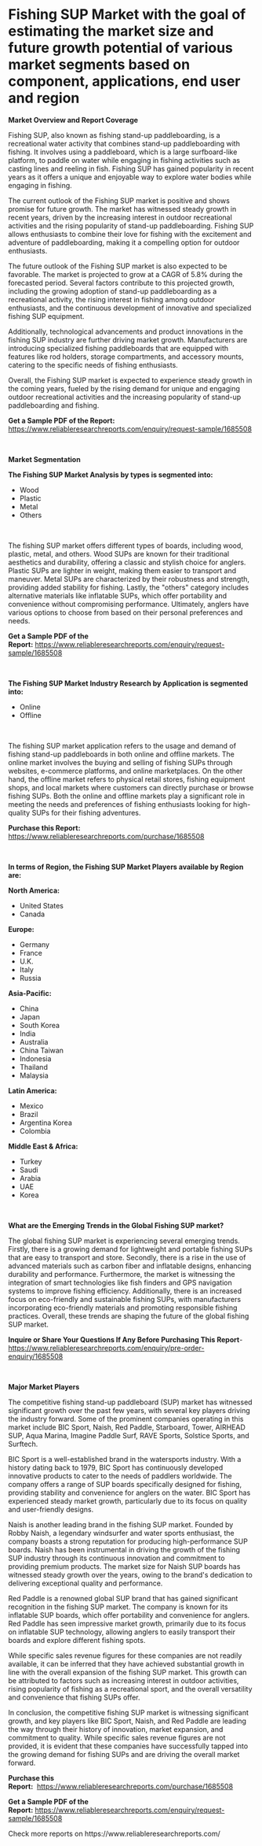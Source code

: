 <p><h1>Fishing SUP Market with the goal of estimating the market size and future growth potential of various market segments based on component, applications, end user and region</h1></p><p><strong>Market Overview and Report Coverage</strong></p>
<p><p>Fishing SUP, also known as fishing stand-up paddleboarding, is a recreational water activity that combines stand-up paddleboarding with fishing. It involves using a paddleboard, which is a large surfboard-like platform, to paddle on water while engaging in fishing activities such as casting lines and reeling in fish. Fishing SUP has gained popularity in recent years as it offers a unique and enjoyable way to explore water bodies while engaging in fishing.</p><p>The current outlook of the Fishing SUP market is positive and shows promise for future growth. The market has witnessed steady growth in recent years, driven by the increasing interest in outdoor recreational activities and the rising popularity of stand-up paddleboarding. Fishing SUP allows enthusiasts to combine their love for fishing with the excitement and adventure of paddleboarding, making it a compelling option for outdoor enthusiasts.</p><p>The future outlook of the Fishing SUP market is also expected to be favorable. The market is projected to grow at a CAGR of 5.8% during the forecasted period. Several factors contribute to this projected growth, including the growing adoption of stand-up paddleboarding as a recreational activity, the rising interest in fishing among outdoor enthusiasts, and the continuous development of innovative and specialized fishing SUP equipment.</p><p>Additionally, technological advancements and product innovations in the fishing SUP industry are further driving market growth. Manufacturers are introducing specialized fishing paddleboards that are equipped with features like rod holders, storage compartments, and accessory mounts, catering to the specific needs of fishing enthusiasts.</p><p>Overall, the Fishing SUP market is expected to experience steady growth in the coming years, fueled by the rising demand for unique and engaging outdoor recreational activities and the increasing popularity of stand-up paddleboarding and fishing.</p></p>
<p><strong>Get a Sample PDF of the Report:</strong> <a href="https://www.reliableresearchreports.com/enquiry/request-sample/1685508">https://www.reliableresearchreports.com/enquiry/request-sample/1685508</a></p>
<p>&nbsp;</p>
<p><strong>Market Segmentation</strong></p>
<p><strong>The Fishing SUP Market Analysis by types is segmented into:</strong></p>
<p><ul><li>Wood</li><li>Plastic</li><li>Metal</li><li>Others</li></ul></p>
<p>&nbsp;</p>
<p><p>The fishing SUP market offers different types of boards, including wood, plastic, metal, and others. Wood SUPs are known for their traditional aesthetics and durability, offering a classic and stylish choice for anglers. Plastic SUPs are lighter in weight, making them easier to transport and maneuver. Metal SUPs are characterized by their robustness and strength, providing added stability for fishing. Lastly, the "others" category includes alternative materials like inflatable SUPs, which offer portability and convenience without compromising performance. Ultimately, anglers have various options to choose from based on their personal preferences and needs.</p></p>
<p><strong>Get a Sample PDF of the Report:</strong>&nbsp;<a href="https://www.reliableresearchreports.com/enquiry/request-sample/1685508">https://www.reliableresearchreports.com/enquiry/request-sample/1685508</a></p>
<p>&nbsp;</p>
<p><strong>The Fishing SUP Market Industry Research by Application is segmented into:</strong></p>
<p><ul><li>Online</li><li>Offline</li></ul></p>
<p>&nbsp;</p>
<p><p>The fishing SUP market application refers to the usage and demand of fishing stand-up paddleboards in both online and offline markets. The online market involves the buying and selling of fishing SUPs through websites, e-commerce platforms, and online marketplaces. On the other hand, the offline market refers to physical retail stores, fishing equipment shops, and local markets where customers can directly purchase or browse fishing SUPs. Both the online and offline markets play a significant role in meeting the needs and preferences of fishing enthusiasts looking for high-quality SUPs for their fishing adventures.</p></p>
<p><strong>Purchase this Report:</strong>&nbsp; <a href="https://www.reliableresearchreports.com/purchase/1685508">https://www.reliableresearchreports.com/purchase/1685508</a></p>
<p>&nbsp;</p>
<p><strong>In terms of Region, the Fishing SUP Market Players available by Region are:</strong></p>
<p>
    <p> <strong> North America: </strong>
        <ul>
            <li>United States</li>
            <li>Canada</li>
        </ul>
        </p> 
    <p> <strong> Europe: </strong>
        <ul>
            <li>Germany</li>
            <li>France</li>
            <li>U.K.</li>
            <li>Italy</li>
            <li>Russia</li>
        </ul>
        </p> 
    <p> <strong> Asia-Pacific: </strong>
        <ul>
            <li>China</li>
            <li>Japan</li>
            <li>South Korea</li>
            <li>India</li>
            <li>Australia</li>
            <li>China Taiwan</li>
            <li>Indonesia</li>
            <li>Thailand</li>
            <li>Malaysia</li>
        </ul>
        </p> 
    <p> <strong> Latin America: </strong>
        <ul>
            <li>Mexico</li>
            <li>Brazil</li>
            <li>Argentina Korea</li>
            <li>Colombia</li>
        </ul>
        </p> 
    <p> <strong> Middle East & Africa: </strong>
        <ul>
            <li>Turkey</li>
            <li>Saudi</li>
            <li>Arabia</li>
            <li>UAE</li>
            <li>Korea</li>
        </ul>
    </p>
    </p>
<p>&nbsp;</p>
<p><strong>What are the Emerging Trends in the Global Fishing SUP market?</strong></p>
<p><p>The global fishing SUP market is experiencing several emerging trends. Firstly, there is a growing demand for lightweight and portable fishing SUPs that are easy to transport and store. Secondly, there is a rise in the use of advanced materials such as carbon fiber and inflatable designs, enhancing durability and performance. Furthermore, the market is witnessing the integration of smart technologies like fish finders and GPS navigation systems to improve fishing efficiency. Additionally, there is an increased focus on eco-friendly and sustainable fishing SUPs, with manufacturers incorporating eco-friendly materials and promoting responsible fishing practices. Overall, these trends are shaping the future of the global fishing SUP market.</p></p>
<p><strong>Inquire or Share Your Questions If Any Before Purchasing This Report</strong>- <a href="https://www.reliableresearchreports.com/enquiry/pre-order-enquiry/1685508">https://www.reliableresearchreports.com/enquiry/pre-order-enquiry/1685508</a></p>
<p>&nbsp;</p>
<p><strong>Major Market Players</strong></p>
<p><p>The competitive fishing stand-up paddleboard (SUP) market has witnessed significant growth over the past few years, with several key players driving the industry forward. Some of the prominent companies operating in this market include BIC Sport, Naish, Red Paddle, Starboard, Tower, AIRHEAD SUP, Aqua Marina, Imagine Paddle Surf, RAVE Sports, Solstice Sports, and Surftech.</p><p>BIC Sport is a well-established brand in the watersports industry. With a history dating back to 1979, BIC Sport has continuously developed innovative products to cater to the needs of paddlers worldwide. The company offers a range of SUP boards specifically designed for fishing, providing stability and convenience for anglers on the water. BIC Sport has experienced steady market growth, particularly due to its focus on quality and user-friendly designs.</p><p>Naish is another leading brand in the fishing SUP market. Founded by Robby Naish, a legendary windsurfer and water sports enthusiast, the company boasts a strong reputation for producing high-performance SUP boards. Naish has been instrumental in driving the growth of the fishing SUP industry through its continuous innovation and commitment to providing premium products. The market size for Naish SUP boards has witnessed steady growth over the years, owing to the brand's dedication to delivering exceptional quality and performance.</p><p>Red Paddle is a renowned global SUP brand that has gained significant recognition in the fishing SUP market. The company is known for its inflatable SUP boards, which offer portability and convenience for anglers. Red Paddle has seen impressive market growth, primarily due to its focus on inflatable SUP technology, allowing anglers to easily transport their boards and explore different fishing spots.</p><p>While specific sales revenue figures for these companies are not readily available, it can be inferred that they have achieved substantial growth in line with the overall expansion of the fishing SUP market. This growth can be attributed to factors such as increasing interest in outdoor activities, rising popularity of fishing as a recreational sport, and the overall versatility and convenience that fishing SUPs offer.</p><p>In conclusion, the competitive fishing SUP market is witnessing significant growth, and key players like BIC Sport, Naish, and Red Paddle are leading the way through their history of innovation, market expansion, and commitment to quality. While specific sales revenue figures are not provided, it is evident that these companies have successfully tapped into the growing demand for fishing SUPs and are driving the overall market forward.</p></p>
<p><strong>Purchase this Report:</strong>&nbsp;&nbsp;<a href="https://www.reliableresearchreports.com/purchase/1685508">https://www.reliableresearchreports.com/purchase/1685508</a></p>
<p></p>
<p><strong>Get a Sample PDF of the Report:</strong>&nbsp;<a href="https://www.reliableresearchreports.com/enquiry/request-sample/1685508">https://www.reliableresearchreports.com/enquiry/request-sample/1685508</a></p>
<p>Check more reports on https://www.reliableresearchreports.com/</p>